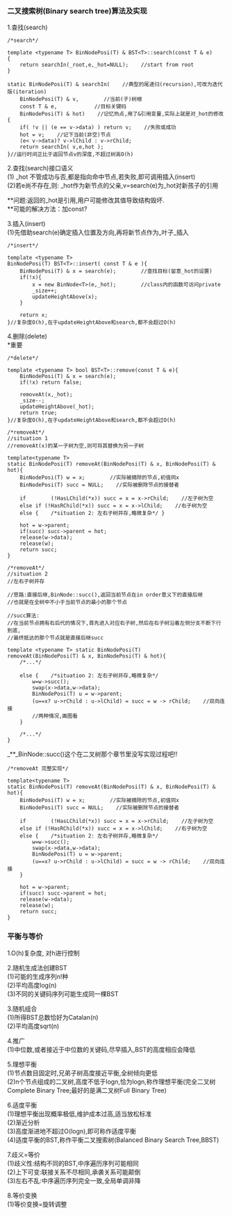 ### 二叉搜索树\(Binary search tree\)算法及实现

1.查找\(search\)

```
/*search*/

template <typename T> BinNodePosi(T) & BST<T>::search(const T & e)
{
    return searchIn(_root,e,_hot=NULL);    //start from root
}

static BinNodePosi(T) & searchIn(    //典型的尾递归(recursion),可改为迭代版(iteration)
    BinNodePosi(T) & v,        //当前(子)树根
    const T & e,            //目标关键码
    BinNodePosi(T) & hot)    //记忆热点,用了&引用变量,实际上就是对_hot的修改
{
    if( !v || (e == v->data) ) return v;    //失败或成功
    hot = v;    //记下当前(非空)节点
    (e< v->data)? v->lChild : v->rChild;
    return searchIn( v,e,hot );
}//运行时间正比于返回节点v的深度,不超过树高O(h)
```

2.查找\(search\)接口语义  
\(1\) \_hot 不管成功与否,都是指向命中节点,若失败,即可调用插入\(insert\)  
\(2\)若e尚不存在,则: \_hot作为新节点的父亲,v=search\(e\)为\_hot对新孩子的引用

**问题:返回的\_hot是引用,用户可能修改其值导致结构毁坏.  
**可能的解决方法：加const?

3.插入\(insert\)  
\(1\)先借助search\(e\)确定插入位置及方向,再将新节点作为_叶子_插入

```
/*insert*/

template <typename T>
BinNodePosi(T) BST<T>::insert( const T & e ){
    BinNodePosi(T) & x = search(e);        //查找目标(留意_hot的设置)
    if(!x){
        x = new BinNode<T>(e,_hot);        //class内的函数可访问private
        _size++;
        updateHeightAbove(x);
    }

    return x;
}//复杂度O(h),在于updateHeightAbove和search,都不会超过O(h)
```

4.删除\(delete\)  
\*重要

```
/*delete*/

template <typename T> bool BST<T>::remove(const T & e){
    BinNodePosi(T) & x = search(e);
    if(!x) return false;

    removeAt(x,_hot);
    _size--;
    updateHeightAbove(_hot);
    return true;
}//复杂度O(h),在于updateHeightAbove和search,都不会超过O(h)
```

```
/*removeAt*/
//situation 1
//removeAt(x)的某一子树为空,则可将其替换为另一子树

template<typename T> 
static BinNodePosi(T) removeAt(BinNodePosi(T) & x, BinNodePosi(T) & hot){
    BinNodePosi(T) w = x;        //实际被摘除的节点,初值同x
    BinNodePosi(T) succ = NULL;    //实际被删除节点的接替者

    if        (!HasLChild(*x)) succ = x = x->rChild;    //左子树为空
    else if (!HasRChild(*x)) succ = x = x->lChild;    //右子树为空
    else {    /*situation 2: 左右子树并存,略微复杂*/ }

    hot = w->parent;
    if(succ) succ->parent = hot;
    release(w->data);
    release(w);
    return succ;
}
```

```
/*removeAt*/
//situation 2
//左右子树并存

//思路:直接后继,BinNode::succ(),返回当前节点在in order意义下的直接后继
//也就是在全树中不小于当前节点的最小的那个节点

//succ算法:
//在当前节点拥有右后代的情况下,首先进入对应右子树,然后在右子树沿着左侧分支不断下行到底,
//最终抵达的那个节点就是直接后继succ

template <typename T> static BinNodePosi(T)
removeAt(BinNodePosi(T) & x, BinNodePosi(T) & hot){
    /*...*/

    else {    /*situation 2: 左右子树并存,略微复杂*/ 
        w=w->succ();
        swap(x->data,w->data);
        BinNodePosi(T) u = w->parent;
        (u==x? u->rChild : u->lChild) = succ = w -> rChild;    //双向连接
        //两种情况,画图看
    }

    /*...*/
}
```

_\*\*_BinNode::succ\(\)这个在二叉树那个章节里没写实现过程吧!!

```
/*removeAt 完整实现*/

template<typename T> 
static BinNodePosi(T) removeAt(BinNodePosi(T) & x, BinNodePosi(T) & hot){
    BinNodePosi(T) w = x;        //实际被摘除的节点,初值同x
    BinNodePosi(T) succ = NULL;    //实际被删除节点的接替者

    if        (!HasLChild(*x)) succ = x = x->rChild;    //左子树为空
    else if (!HasRChild(*x)) succ = x = x->lChild;    //右子树为空
    else {    /*situation 2: 左右子树并存,略微复杂*/
        w=w->succ();
        swap(x->data,w->data);
        BinNodePosi(T) u = w->parent;
        (u==x? u->rChild : u->lChild) = succ = w -> rChild;    //双向连接
    }

    hot = w->parent;
    if(succ) succ->parent = hot;
    release(w->data);
    release(w);
    return succ;
}
```

### 平衡与等价

1.O\(h\)复杂度, 对h进行控制

2.随机生成法创建BST  
\(1\)可能的生成序列n!种  
\(2\)平均高度log\(n\)  
\(3\)不同的关键码序列可能生成同一棵BST

3.随机组合  
\(1\)所得BST总数恰好为Catalan\(n\)  
\(2\)平均高度sqrt\(n\)

4.推广  
\(1\)中位数,或者接近于中位数的关键码,尽早插入,BST的高度相应会降低

5.理想平衡  
\(1\)节点数目固定时,兄弟子树高度接近平衡,全树倾向更低  
\(2\)n个节点组成的二叉树,高度不低于logn,恰为logn,称作理想平衡\(完全二叉树Complete Binary Tree;最好的是满二叉树Full Binary Tree\)

6.适度平衡  
\(1\)理想平衡出现概率极低,维护成本过高,适当放松标准  
\(2\)渐近分析  
\(3\)高度渐进地不超过O\(logn\),即可称作适度平衡  
\(4\)适度平衡的BST,称作平衡二叉搜索树\(Balanced Binary Search Tree,BBST\)

7.歧义=等价  
\(1\)歧义性:结构不同的BST,中序遍历序列可能相同  
\(2\)上下可变:联接关系不尽相同,承袭关系可能颠倒  
\(3\)左右不乱:中序遍历序列完全一致,全局单调非降

8.等价变换  
\(1\)等价变换=旋转调整

